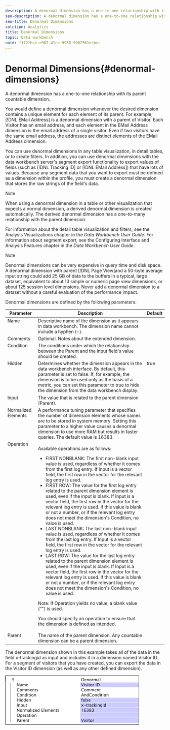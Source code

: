 ```yaml
---
description: A denormal dimension has a one-to-one relationship with its parent countable dimension.
seo-description: A denormal dimension has a one-to-one relationship with its parent countable dimension.
seo-title: Denormal Dimensions
solution: Analytics
title: Denormal Dimensions
topic: Data workbench
uuid: f172fbce-e967-41ce-9958-9062561ecbcc
---
```


# Denormal Dimensions{#denormal-dimensions}

A denormal dimension has a one-to-one relationship with its parent countable dimension.

 You would define a denormal dimension whenever the desired dimension contains a unique element for each element of its parent. For example, [!DNL EMail Address] is a denormal dimension with a parent of Visitor. Each Visitor has an email address, and each element in the EMail Address dimension is the email address of a single visitor. Even if two visitors have the same email address, the addresses are distinct elements of the EMail Address dimension.

You can use denormal dimensions in any table visualization, in detail tables, or to create filters. In addition, you can use denormal dimensions with the data workbench server's segment export functionality to export values of fields (such as [!DNL Tracking ID] or [!DNL EMail Address]) that have lots of values. Because any segment data that you want to export must be defined as a dimension within the profile, you must create a denormal dimension that stores the raw strings of the field's data.

>[!NOTE]
>
>When using a denormal dimension in a table or other visualization that expects a normal dimension, a derived denormal dimension is created automatically. The derived denormal dimension has a one-to-many relationship with the parent dimension.

For information about the detail table visualization and filters, see the Analysis Visualizations chapter in the *Data Workbench User Guide*. For information about segment export, see the Configuring Interface and Analysis Features chapter in the *Data Workbench User Guide*.

>[!NOTE]
>
>Denormal dimensions can be very expensive in query time and disk space. A denormal dimension with parent [!DNL Page View]and a 50-byte average input string could add 25 GB of data to the buffers in a typical, large dataset, equivalent to about 13 simple or numeric page view dimensions, or about 125 session level dimensions. Never add a denormal dimension to a dataset without a careful evaluation of the performance impact.

Denormal dimensions are defined by the following parameters:

<table id="table_532AD791E39B4CF296FFA1C33FB8302E"> 
 <thead> 
  <tr valign="top"> 
   <th colname="col1" class="entry"> Parameter </th> 
   <th colname="col2" class="entry"> Description </th> 
   <th colname="col3" class="entry"> Default </th> 
  </tr> 
 </thead>
 <tbody> 
  <tr valign="top"> 
   <td colname="col1"> Name </td> 
   <td colname="col2"> Descriptive name of the dimension as it appears in data workbench. The dimension name cannot include a hyphen (-). </td> 
   <td colname="col3"> </td> 
  </tr> 
  <tr valign="top"> 
   <td colname="col1"> Comments </td> 
   <td colname="col2"> Optional. Notes about the extended dimension. </td> 
   <td colname="col3"> </td> 
  </tr> 
  <tr valign="top"> 
   <td colname="col1"> Condition </td> 
   <td colname="col2"> The conditions under which the relationship between the Parent and the input field's value should be created. </td> 
   <td colname="col3"> </td> 
  </tr> 
  <tr valign="top"> 
   <td colname="col1"> Hidden </td> 
   <td colname="col2"> Determines whether the dimension appears in the data workbench interface. By default, this parameter is set to false. If, for example, the dimension is to be used only as the basis of a metric, you can set this parameter to true to hide the dimension from the data workbench display. </td> 
   <td colname="col3"> true </td> 
  </tr> 
  <tr valign="top"> 
   <td colname="col1"> Input </td> 
   <td colname="col2"> The value that is related to the parent dimension (Parent). </td> 
   <td colname="col3"> </td> 
  </tr> 
  <tr valign="top"> 
   <td colname="col1"> Normalized Elements </td> 
   <td colname="col2"> A performance tuning parameter that specifies the number of dimension elements whose names are to be stored in system memory. Setting this parameter to a higher value causes a denormal dimension to use more RAM but results in faster queries. The default value is 16383. </td> 
   <td colname="col3"> </td> 
  </tr> 
  <tr valign="top"> 
   <td colname="col1"> Operation </td> 
   <td colname="col2"> <p>Available operations are as follows: </p> <p> 
     <ul id="ul_CCDC45838A3941BD949B6D21EA0492B3"> 
      <li id="li_F33898192A82437692B5C15684EFCF64"> FIRST NONBLANK: The first non-blank input value is used, regardless of whether it comes from the first log entry. If <span class="wintitle"> Input</span> is a vector field, the first row in the vector for the relevant log entry is used. </li> 
      <li id="li_4ADD0A368BB74B64AD29126C8E7B333F"> FIRST ROW: The value for the first log entry related to the parent dimension element is used, even if the input is blank. If <span class="wintitle"> Input</span> is a vector field, the first row in the vector for the relevant log entry is used. If this value is blank or not a number, or if the relevant log entry does not meet the dimension's Condition, no value is used. </li> 
      <li id="li_C93CA22ADA634F21A6488BB3BEE7CB23"> LAST NONBLANK: The last non-blank input value is used, regardless of whether it comes from the last log entry. If <span class="wintitle"> Input</span> is a vector field, the first row in the vector for the relevant log entry is used. </li> 
      <li id="li_2FFE585521B14FE5ABBF66AAC47F22C4"> LAST ROW: The value for the last log entry related to the parent dimension element is used, even if the input is blank. If <span class="wintitle"> Input</span> is a vector field, the first row in the vector for the relevant log entry is used. If this value is blank or not a number, or if the relevant log entry does not meet the dimension's Condition, no value is used. </li> 
     </ul> </p> <p> <p>Note:  If Operation yields no value, a blank value ("") is used. </p> </p> <p> You should specify an operation to ensure that the dimension is defined as intended. </p> </td> 
   <td colname="col3"> </td> 
  </tr> 
  <tr valign="top"> 
   <td colname="col1"> Parent </td> 
   <td colname="col2"> The name of the parent dimension. Any countable dimension can be a parent dimension. </td> 
   <td colname="col3"> </td> 
  </tr> 
 </tbody> 
</table>

The denormal dimension shown in this example takes all of the data in the field x-trackingid as input and includes it in a dimension named Visitor ID. For a segment of visitors that you have created, you can export the data in the Visitor ID dimension (as well as any other defined dimension).

![](assets/cfg_Transformation_Dim_Denormal.png)

